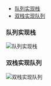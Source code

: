 * [队列实现栈](#队列实现栈)
* [双栈实现队列](#双栈实现队列)
### 队列实现栈
![队列实现栈](https://github.com/liangjian66/algo/blob/main/Image/3831633228109_.pic_hd.jpg)

### 双栈实现队列
![双栈实现队列](https://github.com/liangjian66/algo/blob/main/Image/3841633228110_.pic_hd.jpg)

